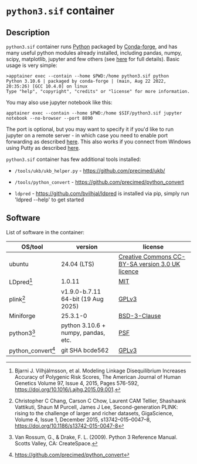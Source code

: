 # ``python3.sif`` container

## Description

``python3.sif`` container runs [Python](https://python.org) packaged by [Conda-forge](https://conda-forge.org), and has many useful python modules already installed,
including pandas, numpy, scipy, matplotlib, jupyter and few others (see [here](https://github.com/comorment/gwas/blob/main/containers/python3/Dockerfile) for full details).
Basic usage is very simple:

```
>apptainer exec --contain --home $PWD:/home python3.sif python
Python 3.10.6 | packaged by conda-forge | (main, Aug 22 2022, 20:35:26) [GCC 10.4.0] on linux
Type "help", "copyright", "credits" or "license" for more information.
```

You may also use jupyter notebook like this:

```
apptainer exec --contain --home $PWD:/home $SIF/python3.sif jupyter notebook --no-browser --port 8890
```

The port is optional, but you may want to specify it if you'd like to run jupyter on a remote server - in which case you need to enable port forwarding as described [here](https://docs.anaconda.com/anaconda/user-guide/tasks/remote-jupyter-notebook/). This also works if you connect from Windows using Putty as described [here](https://stackoverflow.com/questions/46276612/remote-access-jupyter-notebook-from-windows).

``python3.sif`` container has few additional tools installed:

* ``/tools/ukb/ukb_helper.py`` - <https://github.com/precimed/ukb/>
* ``/tools/python_convert`` - <https://github.com/precimed/python_convert>

* ``ldpred`` - <https://github.com/bvilhjal/ldpred> is installed via pip, simply run 'ldpred --help' to get started

## Software

List of software in the container:

  | OS/tool                     | version                                   | license
  | --------------------------- | ----------------------------------------- | -------------
  | ubuntu                      | 24.04 (LTS)                               | [Creative Commons CC-BY-SA version 3.0 UK licence](https://ubuntu.com/legal/intellectual-property-policy)
  | LDpred[^ldpred]             | 1.0.11                                    | [MIT](https://opensource.org/licenses/MIT)
  | plink[^plink19]             | v1.9.0-b.7.11 64-bit (19 Aug 2025)        | [GPLv3](https://www.gnu.org/licenses/gpl-3.0.html)
  | Miniforge                   | 25.3.1-0                                  | [BSD-3-Clause](https://opensource.org/licenses/BSD-3-Clause)
  | python3[^python3]           | python 3.10.6 + numpy, pandas, etc.       | [PSF](https://docs.python.org/3.10/license.html)
  | python_convert[^convert]    | git SHA bcde562                           | [GPLv3](https://www.gnu.org/licenses/gpl-3.0.html)

[^ldpred]: Bjarni J. Vilhjálmsson, et al. Modeling Linkage Disequilibrium Increases Accuracy of Polygenic Risk Scores, The American Journal of Human Genetics Volume 97, Issue 4, 2015, Pages 576-592, <https://doi.org/10.1016/j.ajhg.2015.09.001>.

[^plink19]: Christopher C Chang, Carson C Chow, Laurent CAM Tellier, Shashaank Vattikuti, Shaun M Purcell, James J Lee, Second-generation PLINK: rising to the challenge of larger and richer datasets, GigaScience, Volume 4, Issue 1, December 2015, s13742–015–0047–8, <https://doi.org/10.1186/s13742-015-0047-8>

[^python3]: Van Rossum, G., & Drake, F. L. (2009). Python 3 Reference Manual. Scotts Valley, CA: CreateSpace.

[^convert]: <https://github.com/precimed/python_convert>
